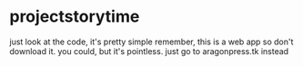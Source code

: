 # projectstorytime
just look at the code, it's pretty simple
remember, this is a web app so don't download it. you could, but it's pointless. just go to aragonpress.tk instead
